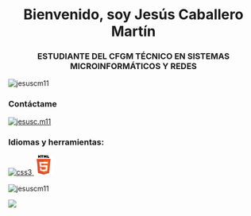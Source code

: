<h1 align="center">Bienvenido, soy Jesús Caballero Martín</h1>
<h3 align="center"> ESTUDIANTE DEL CFGM TÉCNICO EN SISTEMAS MICROINFORMÁTICOS Y REDES</h3>

<p align="left"> <img src=" https://komarev.com/ghpvc/?username=jesuscm11&label=Profile%20views&color=0e75b6&style=flat" alt="jesuscm11" /> </p>

<h3 align="left">Contáctame</h3>
<p align="left">
<a href="https://instagram.com/jesusc. m11" target="en blanco"><img align="centro" src="https://raw.githubusercontent.com/rahuldkjain/github-profile-readme-generator/master/src/images/icons/Social/instagram.svg" alt="jesusc.m11" height="30" width="40" /></a>
</p>

<h3 align="left">Idiomas y herramientas:</h3>
<p align="left"> <a href="https : "https://www.w3schools.com/css/" target="_blank" rel="noreferrer"> <img src="https://raw.githubusercontent.com/devicons/devicon/master/icons/css3/css3- marca-palabra-original.svg" alt="css3" width="40" height="40"/> </a> <a href="https://www.w3.org/html/" target="_blank" rel="noreferrer"> <img src="https://raw.githubusercontent.com/devicons/devicon/master/icons/html5/html5-original-wordmark.svg" alt="html5" width="40" altura="40"/> </a> </p>

<p><img align="center" src="https://github-readme-stats.vercel.app/api/top-langs?username= jesuscm11&show_icons=true&locale=en&layout=compact" alt="jesuscm11" /></p>




![](https://komarev.com/ghpvc/?username=jesuscm11&abbreviated=true)
